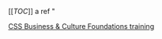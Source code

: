 
[[_TOC_]]
a ref "

<a href=https://dev.azure.com/Supportability/Big%20Data/_wiki/wikis/Big-Data.wiki/286263/CSS-based-training>CSS Business &amp; Culture Foundations training</a>    